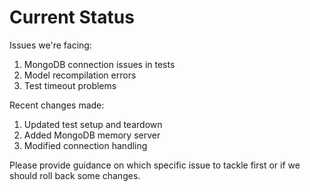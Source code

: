 # Current Status

Issues we're facing:
1. MongoDB connection issues in tests
2. Model recompilation errors
3. Test timeout problems

Recent changes made:
1. Updated test setup and teardown
2. Added MongoDB memory server
3. Modified connection handling

Please provide guidance on which specific issue to tackle first or if we should roll back some changes.
